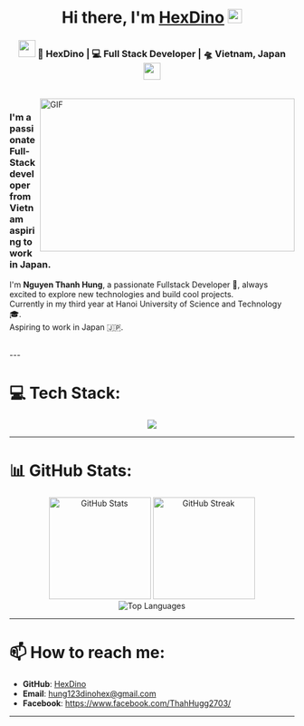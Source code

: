 <div align="center">
   <h1>Hi there, I'm <a href="https://github.com/HexDino">HexDino</a> <img src="https://media.giphy.com/media/hvRJCLFzcasrR4ia7z/giphy.gif" width="25px"> </h1>
</div>

<div align="center">
<h3><img src="https://media.giphy.com/media/WUlplcMpOCEmTGBtBW/giphy.gif" width="30"> 🙎 HexDino | 💻 Full Stack Developer | 🛸 Vietnam, Japan <img src="https://media.giphy.com/media/WUlplcMpOCEmTGBtBW/giphy.gif" width="30"></h3>
</div>

<br />
<img align="right" height="270px" width="450px" alt="GIF" src="https://media.giphy.com/media/3FjEPbKqEPhPpmC8uY/giphy.gif" />
<p align="center">
  <h3> I'm a passionate Full-Stack developer from Vietnam aspiring to work in Japan.</h3>
</p>

I'm **Nguyen Thanh Hung**, a passionate Fullstack Developer 🚀, always excited to explore new technologies and build cool projects.  
Currently in my third year at Hanoi University of Science and Technology 🎓.  
Aspiring to work in Japan 🇯🇵.

<br />
---

# 💻 Tech Stack:
<div align="center">
  <img src="https://skillicons.dev/icons?i=cpp,c,html,css,js,java,latex,cs,mysql,postgres,git,github,figma,nodejs,react&theme=dark" />
</div>

---

# 📊 GitHub Stats:
<div align="center">
  <img height="180em" src="https://github-readme-stats.vercel.app/api?username=HexDino&theme=dark&hide_border=true&include_all_commits=false&count_private=false" alt="GitHub Stats" />
  <img height="180em" src="https://github-readme-streak-stats.herokuapp.com/?user=HexDino&theme=dark&hide_border=true" alt="GitHub Streak" />
</div>

<div align="center">
  <img src="https://github-readme-stats.vercel.app/api/top-langs/?username=HexDino&theme=dark&hide_border=true&include_all_commits=false&count_private=false&layout=compact" alt="Top Languages" />
</div>

---

# 📫 How to reach me:
- **GitHub**: [HexDino](https://github.com/HexDino)
- **Email**: hung123dinohex@gmail.com
- **Facebook**: https://www.facebook.com/ThahHugg2703/
---

